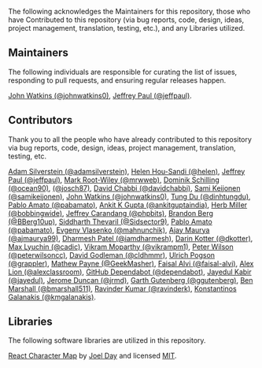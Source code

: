 The following acknowledges the Maintainers for this repository, those who have Contributed to this repository (via bug reports, code, design, ideas, project management, translation, testing, etc.), and any Libraries utilized.

## Maintainers

The following individuals are responsible for curating the list of issues, responding to pull requests, and ensuring regular releases happen.

[John Watkins (@johnwatkins0)](https://github.com/johnwatkins0), [Jeffrey Paul (@jeffpaul)](https://github.com/jeffpaul).

## Contributors

Thank you to all the people who have already contributed to this repository via bug reports, code, design, ideas, project management, translation, testing, etc.

[Adam Silverstein (@adamsilverstein)](https://github.com/adamsilverstein), [Helen Hou-Sandi (@helen)](https://github.com/helen), [Jeffrey Paul (@jeffpaul)](https://github.com/jeffpaul), [Mark Root-Wiley (@mrwweb)](https://github.com/mrwweb), [Dominik Schilling (@ocean90)](https://github.com/ocean90), [</Aljoscha> (@josch87)](https://github.com/josch87), [David Chabbi (@davidchabbi)](https://profiles.wordpress.org/davidchabbi/), [Sami Keijonen (@samikeijonen)](https://github.com/samikeijonen), [John Watkins (@johnwatkins0)](https://github.com/johnwatkins0), [Tung Du (@dinhtungdu)](https://github.com/dinhtungdu), [Pablo Amato (@pabamato)](https://github.com/pabamato), [Ankit K Gupta (@ankitguptaindia)](https://github.com/ankitguptaindia), [Herb Miller (@bobbingwide)](https://github.com/bobbingwide), [Jeffrey Carandang (@phpbits)](https://github.com/phpbits), [Brandon Berg (@BBerg10up)](https://github.com/BBerg10up), [Siddharth Thevaril (@Sidsector9)](https://github.com/Sidsector9), [Pablo Amato (@pabamato)](https://github.com/pabamato), [Evgeny Vlasenko (@mahnunchik)](https://github.com/mahnunchik), [Ajay Maurya (@ajmaurya99)](https://github.com/ajmaurya99), [Dharmesh Patel (@iamdharmesh)](https://github.com/iamdharmesh), [Darin Kotter (@dkotter)](https://github.com/dkotter), [Max Lyuchin (@cadic)](https://github.com/cadic), [Vikram Moparthy (@vikrampm1)](https://github.com/vikrampm1), [Peter Wilson (@peterwilsoncc)](https://github.com/peterwilsoncc), [David Godleman (@cldhmmr)](https://github.com/cldhmmr), [Ulrich Pogson (@grappler)](https://github.com/grappler), [Mathew Payne (@GeekMasher)](https://github.com/GeekMasher), [Faisal Alvi (@faisal-alvi)](https://github.com/faisal-alvi), [Alex Lion (@alexclassroom)](https://github.com/alexclassroom), [GitHub Dependabot (@dependabot)](https://github.com/apps/dependabot), [Jayedul Kabir (@jayedul)](https://github.com/jayedul), [Jerome Duncan (@jrmd)](https://github.com/jrmd), [Garth Gutenberg (@ggutenberg)](https://github.com/ggutenberg), [Ben Marshall (@bmarshall511)](https://github.com/bmarshall511), [Ravinder Kumar (@ravinderk)](https://github.com/ravinderk), [Konstantinos Galanakis (@kmgalanakis)](https://github.com/kmgalanakis).

## Libraries

The following software libraries are utilized in this repository.

[React Character Map](https://github.com/Dayjo/react-character-map) by [Joel Day](https://github.com/Dayjo) and licensed [MIT](https://github.com/Dayjo/react-character-map/blob/3f9900d940502acc72913e2b7a73cb3f805e4155/package.json#L8).
